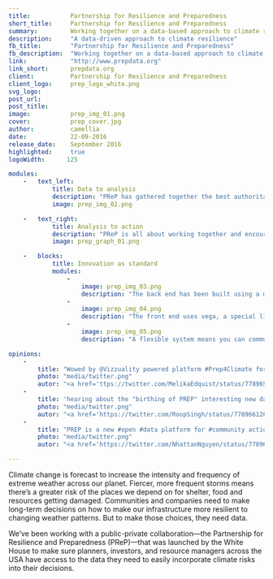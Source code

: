 ```yaml
---
title:           Partnership for Resilience and Preparedness
short_title:     Partnership for Resilience and Preparedness
summary:         Working together on a data-based approach to climate resilience
description:     "A data-driven approach to climate resilience"
fb_title:        "Partnership for Resilience and Preparedness"
fb_description:  "Working together on a data-based approach to climate resilience"
link:            "http://www.prepdata.org"
link_short:      prepdata.org
client:          Partnership for Resilience and Preparedness
client_logo:     prep_logo_white.png
svg_logo:
post_url:
post_title:
image:           prep_img_01.png
cover:           prep_cover.jpg
author:          camellia
date:            22-09-2016
release_date:    September 2016
highlighted:     true
logoWidth:      125

modules:
    -   text_left:
            title: Data to analysis
            description: "PReP has gathered together the best authoritative data on climate resilience from sources like NASA and NOAA. But just because the information is there doesn’t mean people will use it. To make sure they do, we’ve used standard technology in innovative ways to make it as easy as possible for people to use the data and gain new insights. The beauty of the PReP platform is its ability to query many different data sources with just one API. It doesn’t matter if the data is in CARTO, csv, arcgis, wvms, or json format because we’ve used single query line and feature service - both standard languages - to query the data and give people the information they are looking for."
            image: prep_img_02.png

    -   text_right: 
            title: Analysis to action
            description: "PReP is all about working together and encouraging more communities and companies to use a data-focused approach to climate resilience planning. We’ve made it simple to use widgets and layers to display data in charts or maps—in whatever way you choose—making it even easier to share your findings with other people. Imagine you’re a city planner who needs to explain how a specific course of action will make your city more resilient to climate change: carefully chosen maps and charts will let you show the impact of each decision far quicker than any verbal explanation could."
            image: prep_graph_01.png

    -   blocks:
            title: Innovation as standard
            modules:
                -
                    image: prep_img_03.png
                    description: "The back end has been built using a microservices architecture: small, autonomous services that work together. The PReP API used the API Gateway pattern."
                -
                    image: prep_img_04.png
                    description: "The front end uses vega, a special library for building graphics, to allow you to create standardised charts."
                -
                    image: prep_img_05.png
                    description: "A flexible system means you can communicate your data using a choice of charts and maps."

opinions:
    -
        title: "Wowed by @Vizzuality powered platform #Prep4Climate for local climate-informed decisions w/ @WorldResources @awscloud Enormous potential! <a href='https://pbs.twimg.com/media/Cs9w_pVWIAE-Be8.jpg'>https://pbs.twimg.com/media/Cs9w_pVWIAE-Be8.jpg</a>"
        photo: "media/twitter.png"
        autor: "<a href='ttps://twitter.com/MelikaEdquist/status/778965507236040704'>Melika Edquist</a>"
    -
        title: 'hearing about the "birthing of PREP" interesting new data platform @Vizzuality #prep4climate @WRIClimate <a href="https://pbs.twimg.com/media/Cs9xipSXYAAz3ua.jpg">https://pbs.twimg.com/media/Cs9xipSXYAAz3ua.jpg</a>'
        photo: "media/twitter.png"
        autor: "<a href='https://twitter.com/RoopSingh/status/778966126009184257'>Roop Sing</a>"
    -
        title: "PREP is a new #open #data platform for #community action to manage #climate risks @Vizzuality #resilience <a href='http://www.prepdata.org'>http://www.prepdata.org</a>"
        photo: "media/twitter.png"
        autor: "<a href='https://twitter.com/NhattanNguyen/status/778962900794900480'>Nhattan Nguyen</a>"

---
```

Climate change is forecast to increase the intensity and frequency of extreme weather across our planet. Fiercer, more frequent storms means there’s a greater risk of the places we depend on for shelter, food and resources getting damaged. Communities and companies need to make long-term decisions on how to make our infrastructure more resilient to changing weather patterns. But to make those choices, they need data.

We’ve been working with a public-private collaboration—the Partnership for Resilience and Preparedness (PReP)—that was launched by the White House to make sure planners, investors, and resource managers across the USA have access to the data they need to easily incorporate climate risks into their decisions. 
